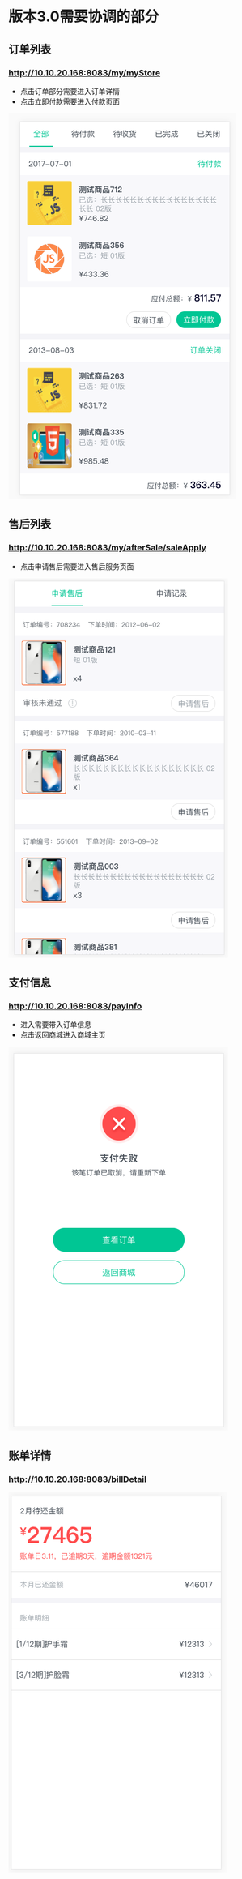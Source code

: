 # 版本3.0需要协调的部分


## 订单列表
### http://10.10.20.168:8083/my/myStore

- 点击订单部分需要进入订单详情
- 点击立即付款需要进入付款页面

![061501.png](061501.png)


## 售后列表
### http://10.10.20.168:8083/my/afterSale/saleApply

- 点击申请售后需要进入售后服务页面

![061502.png](061502.png)


## 支付信息
### http://10.10.20.168:8083/payInfo

- 进入需要带入订单信息
- 点击返回商城进入商城主页

![061503.png](061503.png)


## 账单详情
### http://10.10.20.168:8083/billDetail

![061504.png](061504.png)